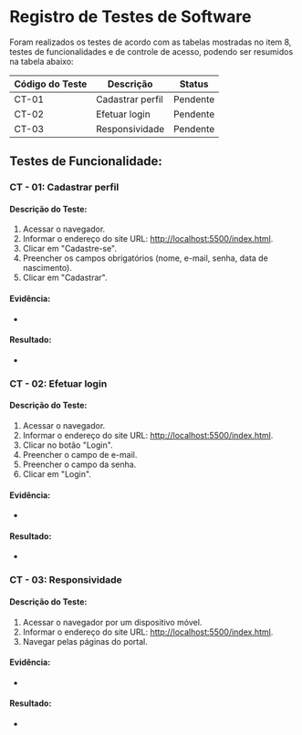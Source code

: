 # Registro de Testes de Software

Foram realizados os testes de acordo com as tabelas mostradas no item 8, testes de funcionalidades e de controle de acesso, podendo ser resumidos na tabela abaixo:

| Código do Teste | Descrição | Status |
|---------------------|-----------------------|-------------|
| CT-01 | Cadastrar perfil | Pendente |
| CT-02 | Efetuar login | Pendente |
| CT-03 | Responsividade | Pendente |

## Testes de Funcionalidade:

### CT - 01: Cadastrar perfil

#### Descrição do Teste:
1. Acessar o navegador.
2. Informar o endereço do site URL: [http://localhost:5500/index.html](http://localhost:5500/index.html).
3. Clicar em "Cadastre-se".
4. Preencher os campos obrigatórios (nome, e-mail, senha, data de nascimento).
5. Clicar em "Cadastrar".

#### Evidência:
-

#### Resultado:
-

### CT - 02: Efetuar login

#### Descrição do Teste:
1. Acessar o navegador.
2. Informar o endereço do site URL: [http://localhost:5500/index.html](http://localhost:5500/index.html).
3. Clicar no botão "Login".
4. Preencher o campo de e-mail.
5. Preencher o campo da senha.
6. Clicar em "Login".

#### Evidência:
-

#### Resultado:
-
### CT - 03: Responsividade

#### Descrição do Teste:
1. Acessar o navegador por um dispositivo móvel.
2. Informar o endereço do site URL: [http://localhost:5500/index.html](http://localhost:5500/index.html).
3. Navegar pelas páginas do portal.

#### Evidência:
-

#### Resultado:
-
